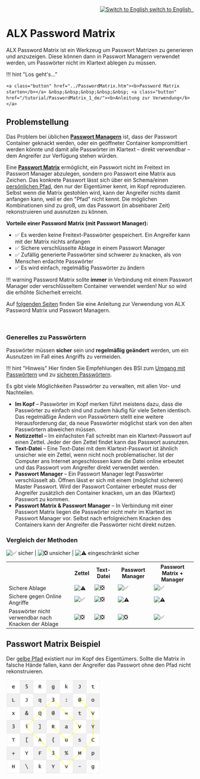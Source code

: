 <div style="text-align:right">
    <a href="/"><img class="emojione" src="https://cdn.jsdelivr.net/emojione/assets/svg/1f1ec-1f1e7.svg" title="Switch to English"> switch to English &nbsp; </a>
</div>

# ALX Password Matrix

ALX Password Matrix ist ein Werkzeug um Passwort Matrizen zu generieren und anzuzeigen. Diese können dann in Passwort Managern verwendet werden, um Passwörter nicht im Klartext ablegen zu müssen.

!!! hint "Los geht's..."

    <a class="button" href="../PasswordMatrix.htm"><b>Password Matrix starten</b></a> &nbsp;&nbsp;&nbsp;&nbsp;&nbsp; <a class="button"  href="/tutorial/PasswordMatrix_1_de/"><b>Anleitung zur Verwendung</b></a>

## Problemstellung

Das Problem bei üblichen [**Passwort Managern**](/tutorial/KeePass_1_de.md) ist, dass der Passwort Container geknackt werden, oder ein geöffneter Container kompromittiert werden könnte und damit alle Passwörter im Klartext &ndash; direkt verwendbar &ndash; dem Angreifer zur Verfügung stehen würden.

Eine [**Passwort Matrix**](/tutorial/PasswordMatrix_1_de.md) ermöglicht, ein Passwort nicht im Freitext im Passwort Manager abzulegen, sondern pro Passwort eine Matrix aus Zeichen. Das konkrete Passwort lässt sich über ein Schema/einen [persönlichen Pfad](/tutorial/PasswordMatrix_3_de.md), den nur der Eigentümer kennt, im Kopf reproduzieren. Selbst wenn die Matrix gestohlen wird, kann der Angreifer nichts damit anfangen kann, weil er den "Pfad" nicht kennt. Die möglichen Kombinationen sind zu groß, um das Passwort (in absehbarer Zeit) rekonstruieren und ausnutzen zu können.

**Vorteile einer Password Matrix (mit Passwort Manager):**

- :white_check_mark: Es werden keine Freitext-Passwörter gespeichert. Ein Angreifer kann mit der Matrix nichts anfangen
- :white_check_mark: Sichere verschlüsselte Ablage in einem Passwort Manager
- :white_check_mark: Zufällig generierte Passwörter sind schwerer zu knacken, als von Menschen erdachte Passwörter
- :white_check_mark: Es wird einfach, regelmäßig Passwörter zu ändern

!!! warning
    Password Matrix sollte **immer** in Verbindung mit einem Passwort Manager oder verschlüsseltem Container verwendet werden! Nur so wird die erhöhte Sicherheit erreicht.

Auf [folgenden Seiten](/tutorial/PasswordMatrix_1_de/) finden Sie eine Anleitung zur Verwendung von ALX Password Matrix und Passwort Managern.

<br>

### Generelles zu Passwörtern

Passwörter müssen **sicher** sein und **regelmäßig geändert** werden, um ein Ausnutzen im Fall eines Angriffs zu vermeiden.

!!! hint "Hinweis"
    Hier finden Sie Empfehlungen des BSI zum [Umgang mit Passwörtern](https://www.bsi-fuer-buerger.de/BSIFB/DE/Empfehlungen/Passwoerter/Umgang/umgang_node.html) und zu [sicheren Passwörtern](https://www.bsi-fuer-buerger.de/BSIFB/DE/Empfehlungen/Passwoerter/passwoerter_node.html).

Es gibt viele Möglichkeiten Passwörter zu verwalten, mit allen Vor- und Nachteilen.

- **Im Kopf** &ndash; Passwörter im Kopf merken führt meistens dazu, dass die Passwörter zu einfach sind und zudem häufig für viele Seiten identisch. Das regelmäßige Ändern von Passwörtern stellt eine weitere Herausforderung dar, da neue Passwörter möglichst stark von den alten Passwörtern abweichen müssen.
- **Notizzettel** &ndash; Im einfachsten Fall schreibt man ein Klartext-Passwort auf einen Zettel. Jeder der den Zettel findet kann das Passwort ausnutzen.
- **Text-Datei** &ndash; Eine Text-Datei mit dem Klartext-Passwort ist ähnlich unsicher wie ein Zettel, wenn nicht noch problematischer. Ist der Computer ans Internet angeschlossen kann die Datei online erbeutet und das Passwort vom Angreifer direkt verwendet werden.
- **Passwort Manager** &ndash; Ein Passwort Manager legt Passwörter verschlüsselt ab. Öffnen lässt er sich mit einem (möglichst sicheren) Master Passwort. Wird der Passwort Container erbeutet muss der Angreifer zusätzlich den Container knacken, um an das (Klartext) Passwort zu kommen.
- **Passwort Matrix & Passwort Manager** &ndash; In Verbindung mit einer Passwort Matrix liegen die Passwörter nicht mehr im Klartext im Passwort Manager vor. Selbst nach erfolgreichem Knacken des Containers kann der Angreifer die Passwörter nicht direkt nutzen.


### Vergleich der Methoden

<img title="" alt="✅" class="emojione" src="https://cdn.jsdelivr.net/emojione/assets/svg/2705.svg"> sicher | <img title="" alt="❎" class="emojione" src="https://cdn.jsdelivr.net/emojione/assets/svg/274e.svg"> unsicher | 
<img title="" alt="⚠️" class="emojione" src="https://cdn.jsdelivr.net/emojione/assets/svg/26a0.svg"> eingeschränkt sicher

<table>
    <tr>
        <th></th>
        <th>Zettel</th>
        <th>Text-Datei </th>
        <th>Passwort Manager</th>
        <th>Passwort Matrix + Manager</th>
    </tr>
    <tr>
        <td title="Ist die Art der Ablage sicher?">Sichere Ablage</td>
        <td><img title="Ein Zettel ist nicht unbedingt unsicher, z.B. wenn er in einem Safe gelagert wird" alt="⚠️" class="emojione" src="https://cdn.jsdelivr.net/emojione/assets/svg/26a0.svg"></td>
        <td><img title="Eine Text-Datei kann direkt gelesen werden" alt="❎" class="emojione" src="https://cdn.jsdelivr.net/emojione/assets/svg/274e.svg"></td>
        <td><img title="Ein Passwort Manager legt die Passwörter verschlüsselt ab" alt="✅" class="emojione" src="https://cdn.jsdelivr.net/emojione/assets/svg/2705.svg"></td>
        <td><img title="Ein Passwort Manager legt die Passwörter verschlüsselt ab" alt="✅" class="emojione" src="https://cdn.jsdelivr.net/emojione/assets/svg/2705.svg"></td>
    </tr>
    <tr>
        <td title="">Sichere gegen Online Angriffe</td>
        <td><img title="Da die Daten nicht auf dem Computer liegen ist ein Online Angriff unmöglich" alt="✅" class="emojione" src="https://cdn.jsdelivr.net/emojione/assets/svg/2705.svg"></td>
        <td><img title="Ist der Computer mit dem Internet verbunden können die Passwörter bei einem Angriff direkt aus der Datei gelesen werden." alt="❎" class="emojione" src="https://cdn.jsdelivr.net/emojione/assets/svg/274e.svg"></td>
        <td><img title="Der Passwort Container kann zwar zugegriffen werden, die Daten sind allerdings verschlüsselt. Die Verschlüsselung muss separat geknackt werden." alt="⚠️" class="emojione" src="https://cdn.jsdelivr.net/emojione/assets/svg/26a0.svg"></td>
        <td><img title="Der Passwort Container kann zwar zugegriffen werden, die Daten sind allerdings verschlüsselt. Die Verschlüsselung muss separat geknackt werden. Mit der Passwort Matrix kann das Passwort allerdings nicht direkt verwendet werden." alt="⚠️" class="emojione" src="https://cdn.jsdelivr.net/emojione/assets/svg/26a0.svg"></td>
    </tr>
    <tr>
        <td title="">Passwörter nicht verwendbar nach Knacken der Ablage</td>
        <td><img title="Klartext Passwörter können direkt verwendet werden" alt="❎" class="emojione" src="https://cdn.jsdelivr.net/emojione/assets/svg/274e.svg"></td>
        <td><img title="Klartext Passwörter können direkt verwendet werden" alt="❎" class="emojione" src="https://cdn.jsdelivr.net/emojione/assets/svg/274e.svg"></td>
        <td><img title="Klartext Passwörter können direkt verwendet werden" alt="❎" class="emojione" src="https://cdn.jsdelivr.net/emojione/assets/svg/274e.svg"></td>
        <td><img title="Mit der Passwort Matrix kann das Passwort nicht direkt verwendet werden" alt="✅" class="emojione" src="https://cdn.jsdelivr.net/emojione/assets/svg/2705.svg"></td>
    </tr>
</table>

## Passwort Matrix Beispiel
Der [gelbe Pfad](/tutorial/PasswordMatrix_3_de.md) existiert nur im Kopf des Eigentümers. Sollte die Matrix in falsche Hände fallen, kann der Angreifer das Passwort ohne den Pfad nicht rekonstruieren.

<img class="shadow" src="/tutorial/images/passwordMatrix_anim.gif" width="50%">